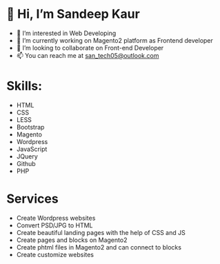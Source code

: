 # 👋 Hi, I’m Sandeep Kaur
- 👀 I’m interested in Web Developing
- 🌱 I’m currently working on Magento2 platform as Frontend developer
- 💞️ I’m looking to collaborate on Front-end Developer
- 📫 You can reach me at san_tech05@outlook.com

# Skills:
- HTML
- CSS
- LESS
- Bootstrap
- Magento
- Wordpress
- JavaScript
- JQuery
- Github
- PHP

# Services
- Create Wordpress websites
- Convert PSD/JPG to HTML
- Create beautiful landing pages with the help of CSS and JS
- Create pages and blocks on Magento2
- Create phtml files in Magento2 and can connect to blocks
- Create customize websites


<!---
SNKaur/SNKaur is a ✨ special ✨ repository because its `README.md` (this file) appears on your GitHub profile.
You can click the Preview link to take a look at your changes.
--->
